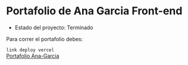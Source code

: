 <h1>Portafolio de Ana Garcia Front-end</h1>

- Estado del proyecto: Terminado

Para correr el portafolio debes:

```link deploy vercel```
<br>
<a href="portafolio-practica-ana-garcia.vercel.app">Portafolio Ana-Garcia</a>
